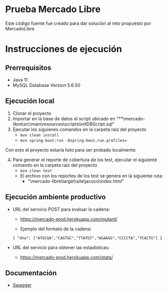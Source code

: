 # Prueba Mercado Libre

Este código fuente fue creado para dar solución al reto propuesto por MercadoLibre

# Instrucciones de ejecución
## Prerrequisitos
* Java 11
* MySQL Database Version 5.6.50

## Ejecución local
1. Clonar el proyecto
2. Importar en la base de datos el script ubicado en "**\mercado-libre\src\main\resources\scripts\initDBScript.sql"
3. Ejecutar los siguienes comandos en la carpeta raíz del proyecto
     - `mvn clean install`
     - `mvn spring-boot:run -Dspring-boot.run.profiles=`

Con esto el proyecto estaría listo para ser probado localmente.

4. Para generar el reporte de cobertura de los test, ejecutar el siguiente comando en la carpeta raíz del proyecto
     - `mvn clean test`
     - El archivo con los reportes de los test se genera en la siguiente ruta:
        - "\mercado-libre\target\site\jacoco\index.html"
  


## Ejecución ambiente productivo
* URL del servicio POST para evaluar la cadena:
     - https://mercado-prod.herokuapp.com/mutant/
     
    - Ejemplo del formato de la cadena:

    `{
         "dna": ["ATGCGA","CAGTGC","TTATGT","AGAAGG","CCCCTA","TCACTG"]
      }`
     
* URL del servicio para obtener las estadísticas:
     - https://mercado-prod.herokuapp.com/stats/
     
## Documentación
* [Swagger](https://mercado-prod.herokuapp.com/swagger-ui/)
